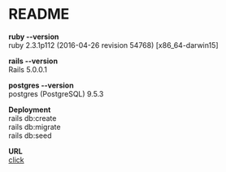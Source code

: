 # README

<p>
  <strong>ruby --version</strong><br />
  ruby 2.3.1p112 (2016-04-26 revision 54768) [x86_64-darwin15]
</p>
<p>
  <strong>rails --version</strong><br />
  Rails 5.0.0.1
</p>
<p>
  <strong>postgres --version</strong><br />
  postgres (PostgreSQL) 9.5.3
</p>

<p>
  <strong>Deployment</strong><br />
  rails db:create<br />
  rails db:migrate<br />
  rails db:seed<br />
</p>
<p>
  <strong>URL</strong><br />
  <a href="http://fishcards.herokuapp.com/">click</a>
</p>
